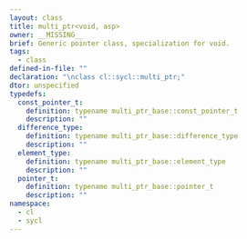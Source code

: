 ```yaml
---
layout: class
title: multi_ptr<void, asp>
owner: __MISSING__
brief: Generic pointer class, specialization for void.
tags:
  - class
defined-in-file: ""
declaration: "\nclass cl::sycl::multi_ptr;"
dtor: unspecified
typedefs:
  const_pointer_t:
    definition: typename multi_ptr_base::const_pointer_t
    description: ""
  difference_type:
    definition: typename multi_ptr_base::difference_type
    description: ""
  element_type:
    definition: typename multi_ptr_base::element_type
    description: ""
  pointer_t:
    definition: typename multi_ptr_base::pointer_t
    description: ""
namespace:
  - cl
  - sycl
---
```

